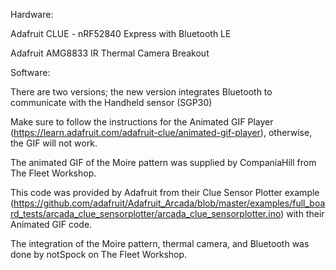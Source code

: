 Hardware:

Adafruit CLUE - nRF52840 Express with Bluetooth LE

Adafruit AMG8833 IR Thermal Camera Breakout


Software:

There are two versions; the new version integrates Bluetooth to communicate with the Handheld sensor (SGP30)

Make sure to follow the instructions for the Animated GIF Player (https://learn.adafruit.com/adafruit-clue/animated-gif-player), otherwise, the GIF will not work.

The animated GIF of the Moire pattern was supplied by CompaniaHill from The Fleet Workshop.


This code was provided by Adafruit from their Clue Sensor Plotter example (https://github.com/adafruit/Adafruit_Arcada/blob/master/examples/full_board_tests/arcada_clue_sensorplotter/arcada_clue_sensorplotter.ino) with their Animated GIF code. 

The integration of the Moire pattern, thermal camera, and Bluetooth was done by notSpock on The Fleet Workshop.
